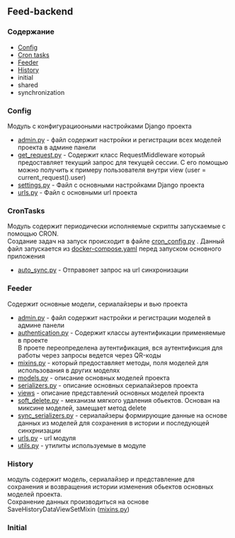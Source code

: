 ## Feed-backend

### Содержание
* [Config](#Config)
* [Cron tasks](#CronTasks)
* [Feeder](#Feeder)
* [History](#History)
* initial
* shared
* synchronization

### Config
Модуль с конфигурациооными настройками Django проекта
* [admin.py](config%2Fadmin.py) - файл содержит настройки и регистрации всех моделей проекта в админе панели
* [get_request.py](config%2Fget_request.py) - Содержит класс RequestMiddleware который предоставляет текущий запрос
для текущей сессии. С его помощью можно получить к примеру пользователя внутри view (user = current_request().user)
* [settings.py](config%2Fsettings.py) - Файл с основными настройками Django проекта
* [urls.py](config%2Furls.py) - Файл с основными url проекта

### CronTasks
Модуль содержит периодически исполняемые скрипты запускаемые с помощью CRON. \
Создание задач на запуск происходит в файле [cron_config.py](cron_config.py) .
Данный файл запускается из [docker-compose.yaml](docker-compose.yaml) перед запуском основного приложения
* [auto_sync.py](cron_tasks%2Fauto_sync.py) - Отправояет запрос на url синхронизации

### Feeder
Содержит основные модели, сериалайзеры и вью проекта
* [admin.py](feeder%2Fadmin.py) - файл содержит настройки и регистрации моделей в админе панели
* [authentication.py](feeder%2Fauthentication.py) - Содержит классы аутентификации применяемые в проекте \
В проете переопределена аутентификация, вся аутентификция для работы через запросы ведется через QR-коды
* [mixins.py](feeder%2Fmixins.py) - который предоставляет методы, поля моделей для использования в других моделях
* [models.py](feeder%2Fmodels.py) - описание основных моделей проекта
* [serializers.py](feeder%2Fserializers.py) - описание основных сериалайзеров проекта
* [views](feeder%2Fviews) - описание представлений основных моделей проекта
* [soft_delete.py](feeder%2Fsoft_delete.py) - механизм мягкого удаления обьектов. Основан на миксине моделей,
замещает метод delete
* [sync_serializers.py](feeder%2Fsync_serializers.py) - сериалайзеры формирующие данные на основе данных из моделей
для сохранения в истории и последующей синхрнизации
* [urls.py](feeder%2Furls.py) - url модуля
* [utils.py](feeder%2Futils.py) - утилиты используемые в модуле

### <a name="History">History</a>
модуль содержит модель, сериалайзер и представление для сохранения и возвращения истории
изменения обьектов основных моделей проекта. \
Сохранение данных производиться на основе SaveHistoryDataViewSetMixin ([mixins.py](feeder%2Fviews%2Fmixins.py))

### Initial

